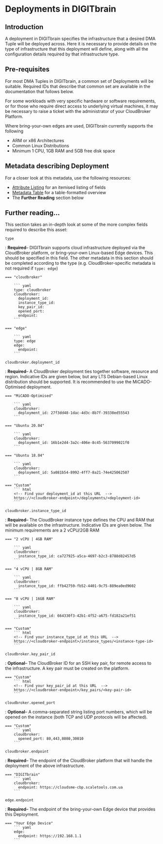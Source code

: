 # Deployments in DIGITbrain

## Introduction

A deployment in DIGITbrain specifies the infrastructure that a desired DMA
Tuple will be deployed across. Here it is necessary to provide details on the
type of infrastructure that this deployment will define, along with all the
configuration details required by that infrastructure type.

## Pre-requisites

For most DMA Tuples in DIGITbrain, a common set of Deployments will be suitable.
Required IDs that describe that common set are available in the documentation
that follows below.

For some workloads with very specific hardware or software requirements, or
for those who require direct access to underlying virtual machines, it may
be necessary to raise a ticket with the administrator of your CloudBroker Platform.

Where bring-your-own edges are used, DIGITbrain currently supports the following

- ARM or x86 Architectures
- Common Linux Distributions
- Minimum 1 CPU, 1GB RAM and 5GB free disk space

## Metadata describing Deployment

For a closer look at this metadata, use the following resources:

- [Attribute Listing](attributes/deployment.md) for an itemised listing of fields
- [Metadata Table](tables/deployment.md) for a table-formatted overview
- The **Further Reading** section below

## Further reading...

This section takes an in-depth look at some of the more complex fields
required to describe this asset:

`type`

:   **Required**– DIGITbrain supports cloud infrastructure deployed via the
CloudBroker platform, or bring-your-own Linux-based Edge devices. This should
be specified in this field. The other metadata in this section should be
completed according to the type (e.g. CloudBroker-specific metadata is not required
if `type: edge`)

    === "cloudbroker"

        ``` yaml
        type: cloudbroker
        cloudbroker:
          deployment_id:
          instance_type_id:
          key_pair_id:
          opened_port:
          endpoint:
        ```

    === "edge"

        ``` yaml
        type: edge
        edge:
          endpoint:
        ```

`cloudbroker.deployment_id`

:   **Required**– A CloudBroker deployment ties together software,
resource and region. Indicative IDs are given below, but any LTS
Debian-based Linux distribution should be supported. It is recommended
to use the MiCADO-Optimised deployment.


    === "MiCADO-Optimised"

        ``` yaml
        cloudbroker:
          deployment_id: 27f3dd48-1dac-4d3c-8b7f-39338ed55543
        ```

    === "Ubuntu 20.04"

        ``` yaml
        cloudbroker:
          deployment_id: 16b1e2d4-3a2c-406e-8c45-5637099021f0
        ```

    === "Ubuntu 18.04"

        ``` yaml
        cloudbroker:
          deployment_id: 5a081b54-8992-4ff7-8a21-74e425062507
        ```

    === "Custom"
        ``` html
        <!-- Find your deployment_id at this URL  -->
        https://<cloudbroker-endpoint>/deployments/<deployment-id>
        ```

`cloudbroker.instance_type_id`

:   **Required**– The CloudBroker instance type defines the CPU and RAM
that will be available on the infrastructure. Indicative IDs are given
below. The minimum requirements are a 2 vCPU/2GB RAM

    === "2 vCPU | 4GB RAM"

        ``` yaml
        cloudbroker:
          instance_type_id: ca727925-a5ca-4697-b2c3-8788d82457d5
        ```

    === "4 vCPU | 8GB RAM"

        ``` yaml
        cloudbroker:
          instance_type_id: ffb42759-fb52-4401-9c75-889ea0ed9602
        ```

    === "8 vCPU | 16GB RAM"

        ``` yaml
        cloudbroker:
          instance_type_id: 664330f3-42b1-4f52-a675-fd182a21ef51
        ```

    === "Custom"
        ``` html
        <!-- Find your instance_type_id at this URL  -->
        https://<cloudbroker-endpoint>/instance_types/<instance-type-id>
        ```

`cloudbroker.key_pair_id`

:   **Optional**– The CloudBroker ID for an SSH key pair, for remote
access to the infrastructure. A key pair must be created on the platform.

    === "Custom"
        ``` html
        <!-- Find your key_pair_id at this URL  -->
        https://<cloudbroker-endpoint>/key_pairs/<key-pair-id>
        ```

`cloudbroker.opened_port`

:   **Optional**– A comma-separated string listing port numbers,
which will be opened on the instance (both TCP and UDP protocols
will be affected).

    === "Custom"
        ``` yaml     
        cloudbroker:
          opened_port: 80,443,8080,30010
        ```

`cloudbroker.endpoint`

:   **Required**– The endpoint of the CloudBroker platform that will
handle the deployment of the above infrastructure.

    === "DIGITbrain"
        ``` yaml     
        cloudbroker:
          endpoint: https://cloudsme-cbp.scaletools.com.ua
        ```

`edge.endpoint`

:   **Required**– The endpoint of the bring-your-own Edge device that
provides this Deployment.

    === "Your Edge Device"
        ``` yaml     
        edge:
          endpoint: https://192.168.1.1
        ```
